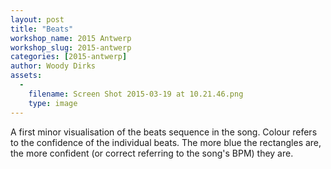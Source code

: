 ```yaml
---
layout: post
title: "Beats"
workshop_name: 2015 Antwerp
workshop_slug: 2015-antwerp
categories: [2015-antwerp]
author: Woody Dirks
assets:
  -
    filename: Screen Shot 2015-03-19 at 10.21.46.png
    type: image
---
```

A first minor visualisation of the beats sequence in the song. Colour refers to the confidence of the individual beats. The more blue the rectangles are, the more confident (or correct referring to the song's BPM) they are.
